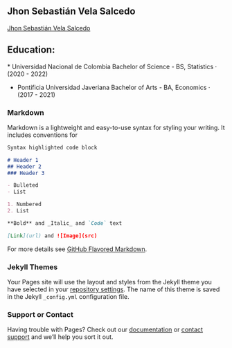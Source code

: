 ## Jhon Sebastián Vela Salcedo

<div class="LI-profile-badge"  data-version="v1" data-size="medium" data-locale="es_ES" data-type="vertical" data-theme="light" data-vanity="sebastianvela"><a class="LI-simple-link" href='https://co.linkedin.com/in/sebastianvela?trk=profile-badge'>Jhon Sebastián Vela Salcedo</a></div>

<h2> Education: </h2>
* Universidad Nacional de Colombia
Bachelor of Science - BS, Statistics · (2020 - 2022)

* Pontificia Universidad Javeriana
Bachelor of Arts - BA, Economics · (2017 - 2021)

### Markdown

Markdown is a lightweight and easy-to-use syntax for styling your writing. It includes conventions for

```markdown
Syntax highlighted code block

# Header 1
## Header 2
### Header 3

- Bulleted
- List

1. Numbered
2. List

**Bold** and _Italic_ and `Code` text

[Link](url) and ![Image](src)
```

For more details see [GitHub Flavored Markdown](https://guides.github.com/features/mastering-markdown/).

### Jekyll Themes

Your Pages site will use the layout and styles from the Jekyll theme you have selected in your [repository settings](https://github.com/SebastianVela/Web-Page/settings). The name of this theme is saved in the Jekyll `_config.yml` configuration file.

### Support or Contact

Having trouble with Pages? Check out our [documentation](https://docs.github.com/categories/github-pages-basics/) or [contact support](https://support.github.com/contact) and we’ll help you sort it out.
